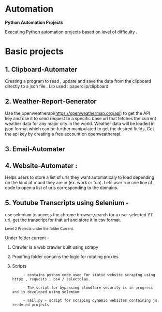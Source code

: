 # Automation

**Python Automation Projects**


Executing Python automation projects based on level of difficulty .

# Basic projects

## 1. **Clipboard-Automater** 
Creating a program to read , update and save the data from the clipboard directly to a 
json file . Lib used : paperclip/clipboard

## 2. **Weather-Report-Generator** 
Use the openweatherapi(https://openweathermap.org/api) to get the API key and use it to 
send request to a specific base url that fetches the current weather data for any major city in the world. Weather data will be loaded in json format which can be further manipulated to get the desired fields. 
Get the api key by creating a free account on openweatherapi.

## 3. **Email-Automater**  

## 4. **Website-Automater** :
 Helps users to store a list of urls they want automaticaly to load depending on the kind of mood they are in (ex. work or fun).
Lets user run one line of code to open a list of urls corresponding to the domains.

## 5. **Youtube Transcripts using Selenium** - 
use selenium to access the chrome browser,search for a user selected YT url, get the transcript for that url and store it in csv format. 

<sub> Level 2 Projects under the folder Current. </sub>

Under folder current -
1. Crawler is a web crawler built  using scrapy
2. Proxifing folder contains the logic for rotating proxies
3. Scripts  

            - contains python code used for static website scraping using httpx , requests , bs4 / selectolax. 

            - The script for bypassing cloudfare security is in progress and is developed using selenium

            - mail.py - script for scraping dynamic websites containing js rendered projects 






